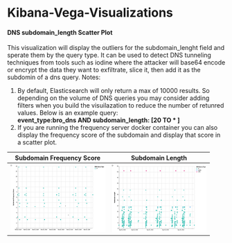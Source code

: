 # Kibana-Vega-Visualizations
#### DNS subdomain_length Scatter Plot
This visualization will display the outliers for the subdomain_lenght field and sperate them by the query type.  It can be used to detect DNS tunneling techniques from tools such as iodine where the attacker will base64 encode or encrypt the data they want to exfiltrate, slice it, then add it as the subdomin of a dns query. 
Notes:
1. By default, Elasticsearch will only return a max of 10000 results. So depending on the volume of DNS queries you may consider adding filters when you build the visuilazation to reduce the number of retunred values.  Below is an example query:  
**event_type:bro_dns AND subdomain_length: [20 TO * ]**
2. If you are running the frequency server docker container you can also display the frequency score of the subdomain and display that score in a scatter plot.


Subdomain Frequency Score                |    Subdomain Length
:---------------------------------------:|:-----------------------------------:
![alt text](https://github.com/bryant-treacle/Kibana-Vega-Visualizations/blob/master/Images/Subdomain_freq_score_scatterplot.PNG) | ![alt text](https://github.com/bryant-treacle/Kibana-Vega-Visualizations/blob/master/Images/Subdomain_length_scatterplot.PNG)

